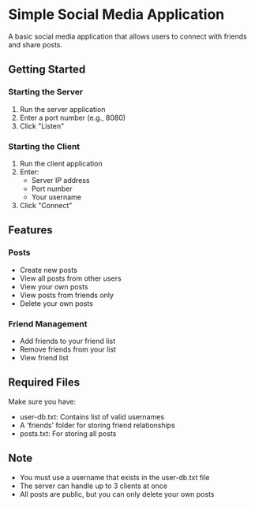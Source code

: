 # Simple Social Media Application

A basic social media application that allows users to connect with friends and share posts.

## Getting Started

### Starting the Server
1. Run the server application
2. Enter a port number (e.g., 8080)
3. Click "Listen"

### Starting the Client
1. Run the client application
2. Enter:
   - Server IP address
   - Port number
   - Your username
3. Click "Connect"

## Features

### Posts
- Create new posts
- View all posts from other users
- View your own posts
- View posts from friends only
- Delete your own posts

### Friend Management
- Add friends to your friend list
- Remove friends from your list
- View friend list

## Required Files
Make sure you have:
- user-db.txt: Contains list of valid usernames
- A 'friends' folder for storing friend relationships
- posts.txt: For storing all posts

## Note
- You must use a username that exists in the user-db.txt file
- The server can handle up to 3 clients at once
- All posts are public, but you can only delete your own posts
